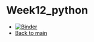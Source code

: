 # Week12_python  
  

* [![Binder](https://mybinder.org/badge_logo.svg)](https://mybinder.org/v2/gh/Tunoc/sem4python_notebooks/HEAD?filepath=Week12%2FWeek_12.ipynb)
* [Back to main](https://github.com/Tunoc/sem4python_notebooks)
